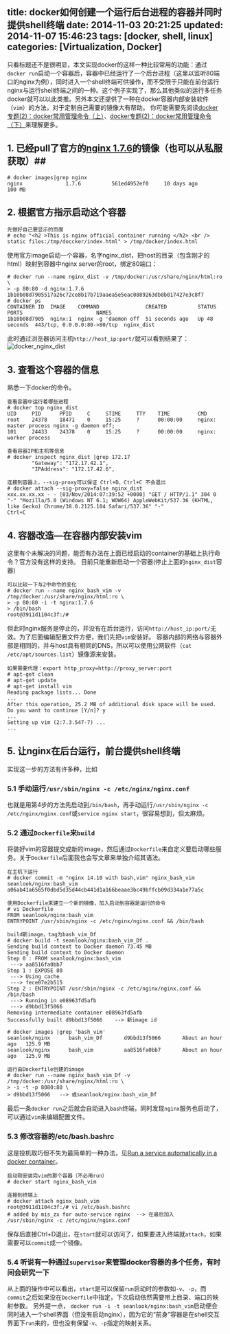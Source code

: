 title: docker如何创建一个运行后台进程的容器并同时提供shell终端
date: 2014-11-03 20:21:25
updated: 2014-11-07 15:46:23
tags: [docker, shell, linux]
categories: [Virtualization, Docker]
---

只看标题还不是很明显，本文实现docker的这样一种比较常用的功能：通过`docker run`启动一个容器后，容器中已经运行了一个后台进程（这里以监听80端口的nginx为例），同时进入一个shell终端可供操作，而不受限于只能在前台运行nginx与运行shell终端之间的一种。这个例子实现了，那么其他类似的运行多任务docker就可以以此类推。另外本文还提供了一种在docker容器内部安装软件（`vim`）的方法，对于定制自己需要的镜像大有帮助。
你可能需要先阅读[docker专题(2)：docker常用管理命令（上）](hhttp://seanlook.com/2014/10/31/docker-command-best-use-1/)、[docker专题(2)：docker常用管理命令（下）](http://seanlook.com/2014/11/05/docker-command-best-use-2/)来理解更多。
## 1. 已经pull了官方的[nginx 1.7.6](https://registry.hub.docker.com/_/nginx/)的镜像（也可以从私服获取）##
```
# docker images|grep nginx
nginx              1.7.6          561ed4952ef0     10 days ago         100 MB
```
## 2. 根据官方指示启动这个容器 ##
```
先做好自己要显示的页面
# echo "<h2 >This is nginx official container running </h2> <br /> static files:/tmp/doccker/index.html" > /tmp/docker/index.html
```

使用官方image启动一个容器，名字nginx_dist，把host的目录（包含刚才的html）映射到容器中nginx server的root，绑定80端口：

<!-- more -->

```
# docker run --name nginx_dist -v /tmp/docker:/usr/share/nginx/html:ro \
> -p 80:80 -d nginx:1.7.6
1b10b08d7905517a26c72ce8b17b719aaea5e5eac0889263db8b017427e3c8f7
# docker ps
CONTAINER ID  IMAGE    COMMAND               CREATED          STATUS         PORTS                        NAMES
1b10b08d7905  nginx:1  nginx -g 'daemon off  51 seconds ago   Up 48 seconds  443/tcp, 0.0.0.0:80->80/tcp  nginx_dist
```
此时通过浏览器访问主机`http://host_ip:port/`就可以看到结果了：
![docker_nginx_dist][1]

## 3. 查看这个容器的信息 ##
熟悉一下docker的命令。
```
查看容器中运行着哪些进程
# docker top nginx_dist
UID     PID      PPID     C     STIME     TTY    TIME         CMD
root    24378    18471    0     15:25     ?      00:00:00     nginx: master process nginx -g daemon off;
101     24433    24378    0     15:25     ?      00:00:00     nginx: worker process

查看容器IP和主机等信息
# docker inspect nginx_dist |grep 172.17
        "Gateway": "172.17.42.1",
        "IPAddress": "172.17.42.6",

连接到容器上，--sig-proxy可以保证 Ctrl+D、Ctrl+C 不会退出
# docker attach --sig-proxy=false nginx_dist 
xxx.xx.xx.xx - - [03/Nov/2014:07:39:52 +0000] "GET / HTTP/1.1" 304 0 "-" "Mozilla/5.0 (Windows NT 6.1; WOW64) AppleWebKit/537.36 (KHTML, like Gecko) Chrome/38.0.2125.104 Safari/537.36" "-"
Ctrl+C
```

## 4. 容器改造—在容器内部安装vim ##
这里有个未解决的问题，能否有办法在上面已经启动的container的基础上执行命令？官方没有这样的支持。
目前只能重新启动一个容器(停止上面的`nginx_dist`容器)
```
可以比较一下与2中命令的变化
# docker run --name nginx_bash_vim -v /tmp/docker:/usr/share/nginx/html:ro \
> -p 80:80 -i -t nginx:1.7.6 
> /bin/bash
root@3911d1104c3f:/# 
```
但此时nginx服务是停止的，并没有在后台运行，访问`http://host_ip:port/`无效。为了后面编辑配置文件方便，我们先把`vim`安装好。
容器内部的网络与容器外部是相同的，并与host具有相同的DNS，所以可以使用公网软件（`cat /etc/apt/sources.list`）镜像源来安装。
```
如果需要代理：export http_proxy=http://proxy_server:port
# apt-get clean
# apt-get update
# apt-get install vim
Reading package lists... Done
...
After this operation, 25.2 MB of additional disk space will be used.
Do you want to continue [Y/n]? y
...
Setting up vim (2:7.3.547-7) ...
...
```
## 5. 让nginx在后台运行，前台提供shell终端 ##
实现这一步的方法有许多种，比如
### 5.1 手动运行`/usr/sbin/nginx -c /etc/nginx/nginx.conf` ###
也就是用第4步的方法先启动到`/bin/bash`，再手动运行`/usr/sbin/nginx -c /etc/nginx/nginx.conf`或`service nginx start`，很容易想到，但太麻烦。

### 5.2 通过`Dockerfile`来`build` ###
将装好vim的容器提交成新的image，然后通过`Dockerfile`来自定义要启动哪些服务。关于`Dockerfile`后面我也会写文章来单独介绍其语法。
```
在主机下运行
# docker commit -m "nginx 14.10 with bash,vim" nginx_bash_vim seanlook/nginx:bash_vim
a06ab41a6565f0dbd5d35d44cb441d1a166beaae3bc49bffcb09d334a1e77a5c

使用Dockerfile来建立一个新的镜像，加入启动到容器是运行的命令
# vi Dockerfile
FROM seanlook/nginx:bash_vim
ENTRYPOINT /usr/sbin/nginx -c /etc/nginx/nginx.conf && /bin/bash

build新image，tag为bash_vim_Df
# docker build -t seanlook/nginx:bash_vim_Df .
Sending build context to Docker daemon 73.45 MB
Sending build context to Docker daemon 
Step 0 : FROM seanlook/nginx:bash_vim
 ---> aa8516fa0bb7
Step 1 : EXPOSE 80
 ---> Using cache
 ---> fece07e2b515
Step 2 : ENTRYPOINT /usr/sbin/nginx -c /etc/nginx/nginx.conf && /bin/bash
 ---> Running in e08963fd5afb
 ---> d9bbd13f5066
Removing intermediate container e08963fd5afb
Successfully built d9bbd13f5066    --> 新image id

# docker images |grep 'bash_vim'
seanlook/nginx      bash_vim_Df       d9bbd13f5066       About an hour ago   125.9 MB
seanlook/nginx      bash_vim          aa8516fa0bb7       About an hour ago   125.9 MB

运行由Dockerfile创建的image
# docker run --name nginx_bash_vim_Df -v /tmp/docker:/usr/share/nginx/html:ro \
> -i -t -p 8080:80 \
> d9bbd13f5066   --> 或seanlook/nginx:bash_vim_Df
```
最后一条`docker run`之后就会自动进入`bash`终端，同时发现`nginx`服务也启动了，可以通过`vim`来编辑配置文件。

### 5.3 修改容器的/etc/bash.bashrc ###
这是投机取巧但不失为最简单的一种办法，见[Run a service automatically in a docker container](http://stackoverflow.com/questions/17252356/run-a-service-automatically-in-a-docker-container/19872810#19872810)。

```
启动刚安装完vim的那个容器（不必用run）
# docker start nginx_bash_vim

连接到终端上
# docker attach nginx_bash_vim
root@3911d1104c3f:/# vi /etc/bash.bashrc 
# added by mis_zx for auto-service nginx  --> 在最后加入
/usr/sbin/nginx -c /etc/nginx/nginx.conf
```
保存后直接Ctrl+D退出，在`start`就可以访问了，如果要进入终端就`attach`，如果需要可以`commit`成一个镜像。
### 5.4 听说有一种通过`supervisor`来管理docker容器的多个任务，有时间会研究一下 ###

从上面的操作中可以看出，`start`是可以保留`run`启动时的参数如`-v`、`-p`，而`commit`之后如果没在`Dockerfile`中指定，下次启动依然需要带上目录、端口的映射参数。
另外提一点， `docker run -i -t seanlook/nginx:bash_vim`启动便会同时进入一个shell界面（但没有启动nginx），因为它的“前身”容器是在shell交互界面下`run`来的，但也没有保留`-v`、`-p`指定的映射关系。

  [1]: http://sean-images.qiniudn.com/docker_registry_nginx_dist.png